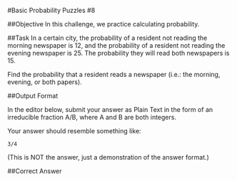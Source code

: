 #Basic Probability Puzzles #8

##Objective 
In this challenge, we practice calculating probability.

##Task 
In a certain city, the probability of a resident not reading the morning newspaper is 12, and the probability of a resident not reading the evening newspaper is 25. The probability they will read both newspapers is 15.

Find the probability that a resident reads a newspaper (i.e.: the morning, evening, or both papers).

##Output Format

In the editor below, submit your answer as Plain Text in the form of an irreducible fraction A/B, where A and B are both integers.

Your answer should resemble something like:

```
3/4
```  
(This is NOT the answer, just a demonstration of the answer format.)

##Correct Answer
```
```

